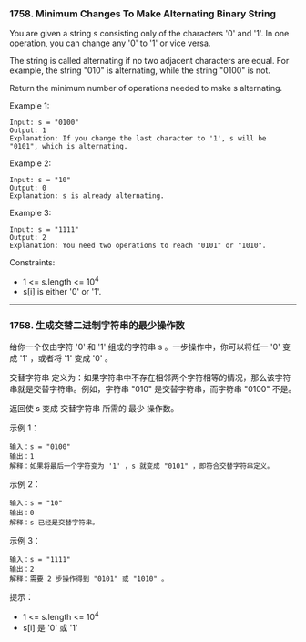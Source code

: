 ### 1758. Minimum Changes To Make Alternating Binary String
You are given a string s consisting only of the characters '0' and '1'. In one operation, you can change any '0' to '1' or vice versa.

The string is called alternating if no two adjacent characters are equal. For example, the string "010" is alternating, while the string "0100" is not.

Return the minimum number of operations needed to make s alternating.



Example 1:

	Input: s = "0100"
	Output: 1
	Explanation: If you change the last character to '1', s will be "0101", which is alternating.

Example 2:

	Input: s = "10"
	Output: 0
	Explanation: s is already alternating.

Example 3:

	Input: s = "1111"
	Output: 2
	Explanation: You need two operations to reach "0101" or "1010".



Constraints:

* 1 <= s.length <= 10<sup>4</sup>
* s[i] is either '0' or '1'.

----

### 1758. 生成交替二进制字符串的最少操作数
给你一个仅由字符 '0' 和 '1' 组成的字符串 s 。一步操作中，你可以将任一 '0' 变成 '1' ，或者将 '1' 变成 '0' 。

交替字符串 定义为：如果字符串中不存在相邻两个字符相等的情况，那么该字符串就是交替字符串。例如，字符串 "010" 是交替字符串，而字符串 "0100" 不是。

返回使 s 变成 交替字符串 所需的 最少 操作数。



示例 1：

	输入：s = "0100"
	输出：1
	解释：如果将最后一个字符变为 '1' ，s 就变成 "0101" ，即符合交替字符串定义。

示例 2：

	输入：s = "10"
	输出：0
	解释：s 已经是交替字符串。

示例 3：

	输入：s = "1111"
	输出：2
	解释：需要 2 步操作得到 "0101" 或 "1010" 。



提示：

* 1 <= s.length <= 10<sup>4</sup>
* s[i] 是 '0' 或 '1'

